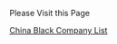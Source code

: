 Please Visit this Page

<a href = "https://www.chinabcl.com/" target="_blank">China Black Company List</a>

